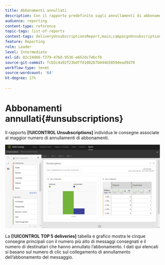 ```yaml
---
title: Abbonamenti annullati
description: Con il rapporto predefinito sugli annullamenti di abbonamenti , scopri quante volte i clienti hanno annullato l’abbonamento alle tue consegne.
audience: reporting
content-type: reference
topic-tags: list-of-reports
context-tags: deliveryUnsubscriptionsReport,main;campaignUnsubscriptionsReport,main;programUnsubscriptionsReport,main
feature: Reporting
role: Leader
level: Intermediate
exl-id: 02c24d66-f379-476d-9536-e652dc74bcf8
source-git-commit: fcb5c4a92f23bdffd1082b7b044b5859dead9d70
workflow-type: tm+mt
source-wordcount: '64'
ht-degree: 17%

---
```


# Abbonamenti annullati{#unsubscriptions}

Il rapporto **[!UICONTROL Unsubscriptions]** individua le consegne associate al maggior numero di annullamenti di abbonamenti.

![](assets/delivery_reports_unsub.png)

La **[!UICONTROL TOP 5 deliveries]** tabella e grafico mostra le cinque consegne principali con il numero più alto di messaggi consegnati e il numero di destinatari che hanno annullato l’abbonamento. I dati qui elencati si basano sul numero di clic sul collegamento di annullamento dell’abbonamento del messaggio.
